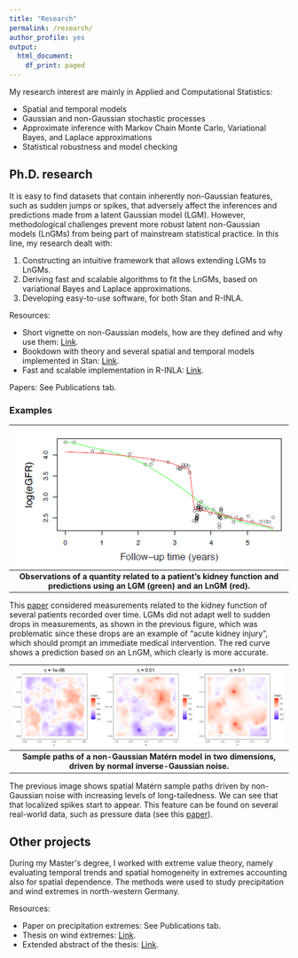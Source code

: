 ```yaml
---
title: "Research"
permalink: /research/
author_profile: yes
output:
  html_document:
    df_print: paged
---
```


My research interest are mainly in Applied and Computational Statistics:
 - Spatial and temporal models
 - Gaussian and non-Gaussian stochastic processes
 - Approximate inference with Markov Chain Monte Carlo, Variational Bayes, and Laplace approximations
 - Statistical robustness and model checking


## Ph.D. research

It is easy to find datasets that contain inherently non-Gaussian features, such as sudden jumps or spikes, that adversely affect the inferences and predictions made from a latent Gaussian model (LGM). However, methodological challenges prevent more robust latent non-Gaussian models (LnGMs) from being part of mainstream statistical practice. In this line, my research dealt with:

1. Constructing an intuitive framework that allows extending LGMs to LnGMs.
2. Deriving fast and scalable algorithms to fit the LnGMs, based on variational Bayes and Laplace approximations.
3. Developing easy-to-use software, for both Stan and R-INLA.

Resources:
- Short vignette on non-Gaussian models, how are they defined and why use them: [Link](https://rawcdn.githack.com/stan-dev/connect22-space-time/9861468cbfcec939c25c88c81693b5055134e7a6/resources/Speaker%203%20-%20Rafael%20Cabral/vignette/stanconnect.html).
- Bookdown with theory and several spatial and temporal models implemented in Stan: [Link](https://rafaelcabral96.github.io/nigstan/).
- Fast and scalable implementation in R-INLA: [Link](https://github.com/rafaelcabral96/ngvb).

Papers: See Publications tab.

### Examples
| ![](/assets/time_series.png)|
|:--:|
| <b>Observations of a quantity related to a patient’s kidney function and predictions using an LGM (green) and an LnGM (red).</b>|


This [paper](https://rss.onlinelibrary.wiley.com/doi/10.1111/rssc.12405) considered measurements related to the kidney function of several patients recorded over time. LGMs did not adapt well to sudden drops in measurements, as shown in the previous figure, which was problematic since these drops are an example of “acute kidney injury”, which should prompt an immediate medical intervention. The red curve shows a prediction based on an LnGM, which clearly is more accurate.

| ![](/assets/spatial_2.png)|
|:--:|
| <b>Sample paths of a non-Gaussian Matérn model in two dimensions, driven by normal inverse-Gaussian noise.</b>|


The previous image shows spatial Matérn sample paths driven by non-Gaussian noise with increasing levels of long-tailedness. We can see that that localized spikes start to appear. This feature can be found on several real-world data, such as pressure data (see this [paper](https://projecteuclid.org/journals/bayesian-analysis/advance-publication/Controlling-the-Flexibility-of-Non-Gaussian-Processes-Through-Shrinkage-Priors/10.1214/22-BA1342.full)).

## Other projects

During my Master's degree, I worked with extreme value theory, namely evaluating temporal trends and spatial homogeneity in extremes accounting also for spatial dependence. The methods were used to study precipitation and wind extremes in north-western Germany.

Resources:
- Paper on precipitation extremes: See Publications tab.
- Thesis on wind extremes: [Link](https://drive.google.com/file/d/1Tdhf-0Bn4pg9wLtmiJK43IeaDMgL7Zg3/view?usp=share_link).
- Extended abstract of the thesis: [Link](https://drive.google.com/file/d/1uPfrD7tVOUpLKzbDkx0gbFub0-IRuh9U/view).
